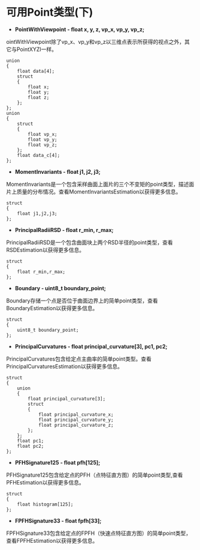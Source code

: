 # 可用Point类型(下)

* **PointWithViewpoint - float x, y, z, vp_x, vp_y, vp_z;**

ointWithViewpoint除了vp_x、vp_y和vp_z以三维点表示所获得的视点之外，其它与PointXYZI一样。

```
union
{
    float data[4];
    struct
    {
        float x;
        float y;
        float z;
    };
};
union
{
    struct
    {
        float vp_x;
        float vp_y;
        float vp_z;
    };
    float data_c[4];
};

```

* **MomentInvariants - float j1, j2, j3;**

MomentInvariants是一个包含采样曲面上面片的三个不变矩的point类型，描述面片上质量的分布情况。查看MomentInvariantsEstimation以获得更多信息。

```
struct
{
    float j1,j2,j3;
};

```

* **PrincipalRadiiRSD - float r_min, r_max;**

PrincipalRadiiRSD是一个包含曲面块上两个RSD半径的point类型，查看RSDEstimation以获得更多信息。

```
struct
{
    float r_min,r_max;
};

```

* **Boundary - uint8_t boundary_point;**

Boundary存储一个点是否位于曲面边界上的简单point类型，查看BoundaryEstimation以获得更多信息。

```
struct
{
    uint8_t boundary_point;
};
```

* **PrincipalCurvatures - float principal_curvature[3], pc1, pc2;**

PrincipalCurvatures包含给定点主曲率的简单point类型。查看PrincipalCurvaturesEstimation以获得更多信息。

```
struct
{
    union
    {
        float principal_curvature[3];
        struct
        {
            float principal_curvature_x;
            float principal_curvature_y;
            float principal_curvature_z;
        };
    };
    float pc1;
    float pc2;
};
```

* **PFHSignature125 - float pfh[125];**

PFHSignature125包含给定点的PFH（点特征直方图）的简单point类型,查看PFHEstimation以获得更多信息。

```
struct
{
    float histogram[125];
};
```

* **FPFHSignature33 - float fpfh[33];**

FPFHSignature33包含给定点的FPFH（快速点特征直方图）的简单point类型，查看FPFHEstimation以获得更多信息。



















